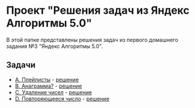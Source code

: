 # Проект "Решения задач из Яндекс Алгоритмы 5.0"

В этой папке представлены решения задач из первого домашнего задания №3 "Яндекс Алгоритмы 5.0".

## Задачи

- [A. Плейлисты](A_PlaylistProblem/A_PlaylistProblem.md) - [решение](A_PlaylistProblem/A.java)
- [B. Анаграмма?](B_AnagramChecker/B_AnagramChecker.md) - [решение](B_AnagramChecker/B.java)
- [C. Удаление чисел](C_RemoveNumbers/C_RemoveNumbers.md) - [решение](C_RemoveNumbers/C.java)
- [D. Повторяющееся число](D_RepeatingNumber/D_RepeatingNumber.md) - [решение](D_RepeatingNumber/D.java)
